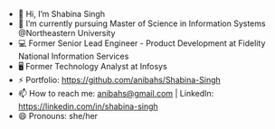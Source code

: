 

<!--
**anibahs/anibahs** is a ✨ _special_ ✨ repository because its `README.md` (this file) appears on your GitHub profile.

Here are some ideas to get you started:

- 🔭 I’m currently working on ...
- 🌱 I’m currently learning ...
- 👯 I’m looking to collaborate on ...
- 🤔 I’m looking for help with ...
- 💬 Ask me about ...
- 📫 How to reach me: ...
- 😄 Pronouns: ...
- ⚡ Fun fact: ...
-->


- 👋 Hi, I’m Shabina Singh
- 🌱 I’m currently pursuing Master of Science in Information Systems @Northeastern University
- 💻 Former Senior Lead Engineer - Product Development at Fidelity National Information Services
- 🖥️ Former Technology Analyst at Infosys
- ⚡ Portfolio: https://github.com/anibahs/Shabina-Singh
- 📫 How to reach me: anibahs@gmail.com | LinkedIn: https://linkedin.com/in/shabina-singh
- 😄 Pronouns: she/her

